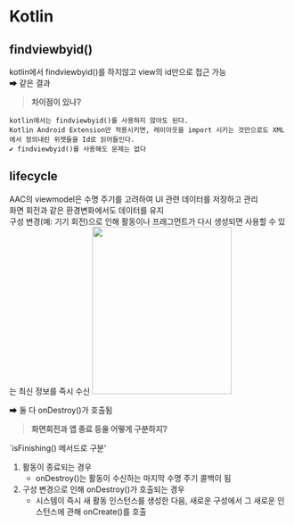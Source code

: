 # Kotlin

findviewbyid()
--------------

kotlin에서 findviewbyid()를 하지않고 view의 id만으로 접근 가능  
 ➡ 같은 결과
> __차이점이 있나❔__
```
kotlin에서는 findviewbyid()를 사용하지 않아도 된다.
Kotlin Android Extension만 적용시키면, 레이아웃을 import 시키는 것만으로도 XML에서 정의내린 위젯들을 Id로 읽어들인다.
✔ findviewbyid()를 사용해도 문제는 없다
```

lifecycle
---------

AAC의 viewmodel은 수명 주기를 고려하여 UI 관련 데이터를 저장하고 관리</br>
화면 회전과 같은 환경변화에서도 데이터를 유지</br>
구성 변경(예: 기기 회전)으로 인해 활동이나 프래그먼트가 다시 생성되면 사용할 수 있는 최신 정보를 즉시 수신
<img src = "https://user-images.githubusercontent.com/45004756/92677034-d0465600-f35d-11ea-9e0e-baccdd822298.png" width="250" height="300">

 ➡ 둘 다 onDestroy()가 호출됨 </br>
> __화면회전과 앱 종료 등을 어떻게 구분하지❔__

 `isFinishing() 메서드로 구분'
 1. 활동이 종료되는 경우 
      - onDestroy()는 활동이 수신하는 마지막 수명 주기 콜백이 됨
 2. 구성 변경으로 인해 onDestroy()가 호출되는 경우 
      - 시스템이 즉시 새 활동 인스턴스를 생성한 다음, 새로운 구성에서 그 새로운 인스턴스에 관해 onCreate()를 호출
 

